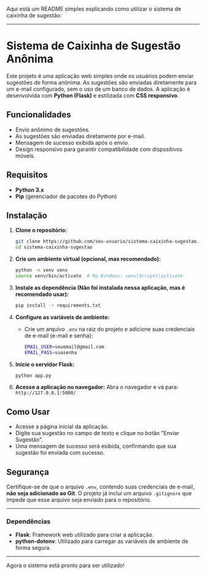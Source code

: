 Aqui está um README simples explicando como utilizar o sistema de caixinha de sugestão:

---

# Sistema de Caixinha de Sugestão Anônima

Este projeto é uma aplicação web simples onde os usuários podem enviar sugestões de forma anônima. As sugestões são enviadas diretamente para um e-mail configurado, sem o uso de um banco de dados. A aplicação é desenvolvida com **Python (Flask)** e estilizada com **CSS responsivo**.

## Funcionalidades

- Envio anônimo de sugestões.
- As sugestões são enviadas diretamente por e-mail.
- Mensagem de sucesso exibida após o envio.
- Design responsivo para garantir compatibilidade com dispositivos móveis.

## Requisitos

- **Python 3.x**
- **Pip** (gerenciador de pacotes do Python)

## Instalação

1. **Clone o repositório:**
   ```bash
   git clone https://github.com/seu-usuario/sistema-caixinha-sugestao.git
   cd sistema-caixinha-sugestao
   ```

2. **Crie um ambiente virtual (opcional, mas recomendado):**
   ```bash
   python -m venv venv
   source venv/bin/activate  # No Windows: venv\Scripts\activate
   ```

3. **Instale as dependência (Não foi instalada nessa aplicação, mas é recomendado usar):**
   ```bash
   pip install -r requirements.txt
   ```

4. **Configure as variáveis de ambiente:**
   - Crie um arquivo `.env` na raiz do projeto e adicione suas credenciais de e-mail (e-mail e senha):
     ```bash
     EMAIL_USER=seuemail@gmail.com
     EMAIL_PASS=suasenha
     ```

5. **Inicie o servidor Flask:**
   ```bash
   python app.py
   ```

6. **Acesse a aplicação no navegador:**
   Abra o navegador e vá para: `http://127.0.0.1:5000/`

## Como Usar

- Acesse a página inicial da aplicação.
- Digite sua sugestão no campo de texto e clique no botão "Enviar Sugestão".
- Uma mensagem de sucesso será exibida, confirmando que sua sugestão foi enviada com sucesso.

## Segurança

Certifique-se de que o arquivo `.env`, contendo suas credenciais de e-mail, **não seja adicionado ao Git**. O projeto já inclui um arquivo `.gitignore` que impede que esse arquivo seja enviado para o repositório.

---

### Dependências

- **Flask**: Framework web utilizado para criar a aplicação.
- **python-dotenv**: Utilizado para carregar as variáveis de ambiente de forma segura.

---

Agora o sistema está pronto para ser utilizado!